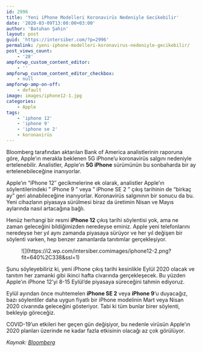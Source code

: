 ```yaml
---
id: 2996
title: 'Yeni iPhone Modelleri Koronavirüs Nedeniyle Gecikebilir'
date: '2020-03-09T13:00:00+03:00'
author: 'Batuhan Şahin'
layout: post
guid: 'https://intersiber.com/?p=2996'
permalink: /yeni-iphone-modelleri-koronavirus-nedeniyle-gecikebilir/
post_views_count:
    - '28'
ampforwp_custom_content_editor:
    - ''
ampforwp_custom_content_editor_checkbox:
    - null
ampforwp-amp-on-off:
    - default
image: images/iphone12-1.jpg
categories:
    - Apple
tags:
    - 'iphone 12'
    - 'iphone 9'
    - 'iphone se 2'
    - koronavirüs
---
```


Bloomberg tarafından aktarılan Bank of America analistlerinin raporuna göre, Apple’ın merakla beklenen 5G iPhone’u koronavirüs salgını nedeniyle ertelenebilir. Analistler, Apple’ın ‌**5G iPhone‌** sürümünün bu sonbaharda bir ay ertelenebileceğine inanıyorlar.

Apple’ın “iPhone 12″ gecikmelerine ek olarak, analistler Apple’ın söylentilerindeki ” iPhone 9 ” veya ” iPhone SE 2 ” çıkış tarihinin de “birkaç ay” geri alınabileceğine inanıyorlar. Koronavirüs salgınının bir sonucu da bu. Yeni cihazların piyasaya sürülmesi biraz da üretimin Nisan ve Mayıs aylarında nasıl artacağına bağlı.

Henüz herhangi bir resmi **iPhone 12** çıkış tarihi söylentisi yok, ama ne zaman geleceğini bildiğimizden neredeyse eminiz. Apple yeni telefonlarını neredeyse her yıl aynı zamanda piyasaya sürüyor ve her yıl değişen bir söylenti varken, hep benzer zamanlarda tanıtımlar gerçekleşiyor.

<figure class="wp-block-image size-large">![](https://i2.wp.com/intersiber.comimages/iphone12-2.png?fit=640%2C338&ssl=1)</figure>Şunu söyleyebiliriz ki, yeni iPhone çıkış tarihi kesinlikle Eylül 2020 olacak ve tanıtım her zamanki gibi ikinci hafta civarında gerçekleşecek. Bu yüzden Apple’ın iPhone 12’yi 8-15 Eylül’de piyasaya süreceğini tahmin ediyoruz.

Eylül ayından önce muhtemelen **iPhone SE 2** veya **iPhone 9**‘u duyacağız, bazı söylentiler daha uygun fiyatlı bir iPhone modelinin Mart veya Nisan 2020 civarında geleceğini gösteriyor. Tabi ki tüm bunlar birer söylenti, bekleyip göreceğiz.

‌COVID-19’un etkileri her geçen gün değişiyor, bu nedenle virüsün Apple’ın 2020 planları üzerinde ne kadar fazla etkisinin olacağı az çok görülüyor.

*Kaynak: [Bloomberg](https://www.bloomberg.com/news/articles/2020-03-06/apple-s-5g-iphone-launch-may-see-coronavirus-delay-bofa-says)*
